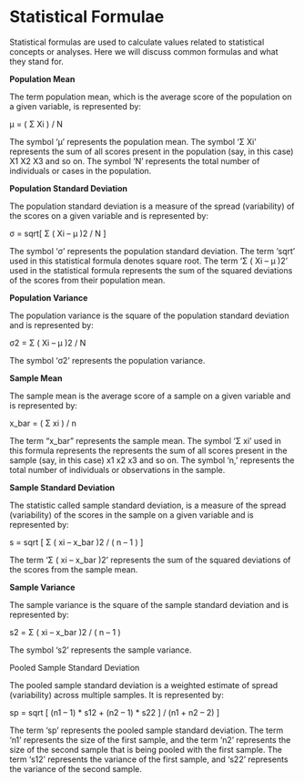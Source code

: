 # Statistical Formulae


Statistical formulas are used to calculate values related to statistical concepts or analyses.  Here we will discuss common formulas and what they stand for.

**Population Mean**

The term population mean, which is the average score of the population on a given variable, is represented by:

μ = ( Σ Xi ) / N

The symbol ‘μ’ represents the population mean.  The symbol ‘Σ Xi’ represents the sum of all scores present in the population (say, in this case) X1 X2 X3 and so on.  The symbol ‘N’ represents the total number of individuals or cases in the population.


**Population Standard Deviation**

The population standard deviation is a measure of the spread (variability) of the scores on a given variable and is represented by:

σ = sqrt[ Σ ( Xi – μ )2 / N ]

The symbol ‘σ’ represents the population standard deviation.  The term ‘sqrt’ used in this statistical formula denotes square root.  The term ‘Σ ( Xi – μ )2’ used in the statistical formula represents the sum of the squared deviations of the scores from their population mean.


**Population Variance**

The population variance is the square of the population standard deviation and is represented by:

σ2 = Σ ( Xi – μ )2 / N

The symbol ‘σ2’ represents the population variance.


**Sample Mean**

The sample mean is the average score of a sample on a given variable and is represented by:

x_bar = ( Σ xi ) / n

The term “x_bar” represents the sample mean.  The symbol ‘Σ xi’ used in this formula represents the represents the sum of all scores present in the sample (say, in this case) x1 x2 x3 and so on.  The symbol ‘n,’ represents the total number of individuals or observations in the sample.


**Sample Standard Deviation**

The statistic called sample standard deviation, is a measure of the spread (variability) of the scores in the sample on a given variable and is represented by:

s = sqrt [ Σ ( xi – x_bar )2 / ( n – 1 ) ]

The term ‘Σ ( xi – x_bar )2’ represents the sum of the squared deviations of the scores from the sample mean.

**Sample Variance**

The sample variance is the square of the sample standard deviation and is represented by:

s2 = Σ ( xi – x_bar )2 / ( n – 1 )

The symbol ‘s2’ represents the sample variance.

Pooled Sample Standard Deviation

The pooled sample standard deviation is a weighted estimate of spread (variability) across multiple samples.  It is represented by:

sp = sqrt [ (n1 – 1) * s12 + (n2 – 1) * s22 ] / (n1 + n2 – 2) ]

The term ‘sp’ represents the pooled sample standard deviation.  The term ‘n1’ represents the size of the first sample, and the term ‘n2’ represents the size of the second sample that is being pooled with the first sample.  The term ‘s12’ represents the variance of the first sample, and ‘s22’ represents the variance of the second sample.

